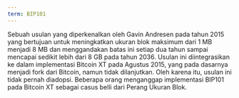 ```yaml
---
term: BIP101
---
```


Sebuah usulan yang diperkenalkan oleh Gavin Andresen pada tahun 2015 yang bertujuan untuk meningkatkan ukuran blok maksimum dari 1 MB menjadi 8 MB dan menggandakan batas ini setiap dua tahun sampai mencapai sedikit lebih dari 8 GB pada tahun 2036. Usulan ini diintegrasikan ke dalam implementasi Bitcoin XT pada Agustus 2015, yang pada dasarnya menjadi fork dari Bitcoin, namun tidak dilanjutkan. Oleh karena itu, usulan ini tidak pernah diadopsi. Beberapa orang menganggap implementasi BIP101 pada Bitcoin XT sebagai casus belli dari Perang Ukuran Blok.